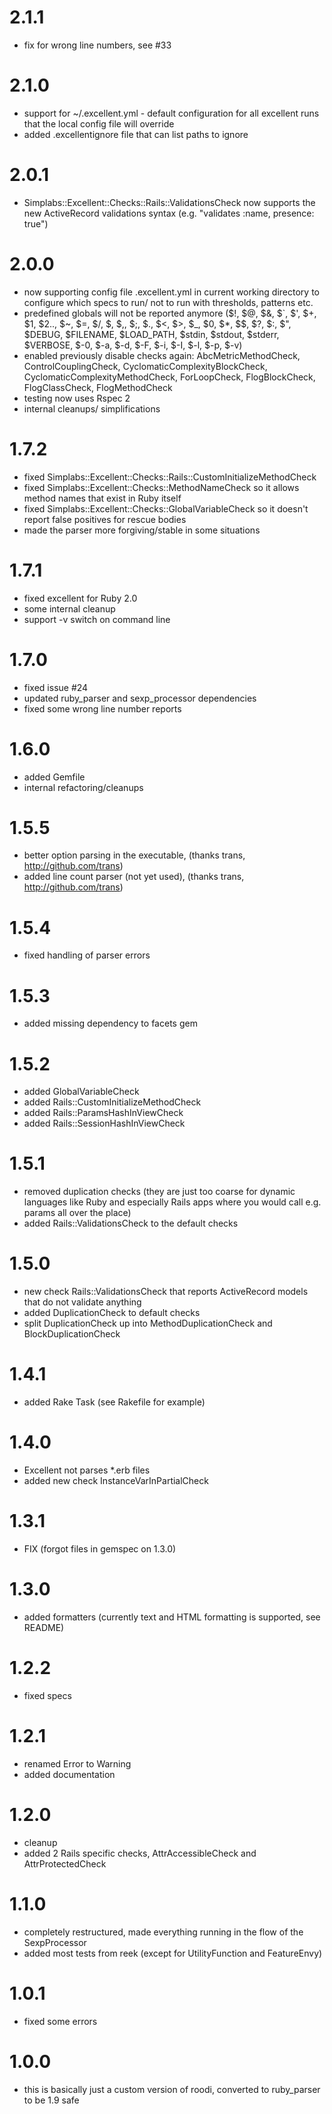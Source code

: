 2.1.1
=====

* fix for wrong line numbers, see #33

2.1.0
=====

* support for ~/.excellent.yml - default configuration for all excellent runs that the local config file will override
* added .excellentignore file that can list paths to ignore

2.0.1
=====

* Simplabs::Excellent::Checks::Rails::ValidationsCheck now supports the new ActiveRecord validations syntax (e.g. "validates :name, presence: true")

2.0.0
=====

* now supporting config file .excellent.yml in current working directory to configure which specs to run/ not to run with thresholds, patterns etc.
* predefined globals will not be reported anymore ($!, $@, $&, $`, $', $+, $1, $2.., $~, $=, $/, $\, $,, $;, $., $<, $>, $_, $0, $*, $$, $?, $:, $", $DEBUG, $FILENAME, $LOAD_PATH, $stdin, $stdout, $stderr, $VERBOSE, $-0, $-a, $-d, $-F, $-i, $-I, $-l, $-p, $-v)
* enabled previously disable checks again: AbcMetricMethodCheck, ControlCouplingCheck, CyclomaticComplexityBlockCheck, CyclomaticComplexityMethodCheck, ForLoopCheck, FlogBlockCheck, FlogClassCheck, FlogMethodCheck
* testing now uses Rspec 2
* internal cleanups/ simplifications

1.7.2
=====

* fixed Simplabs::Excellent::Checks::Rails::CustomInitializeMethodCheck
* fixed Simplabs::Excellent::Checks::MethodNameCheck so it allows method names that exist in Ruby itself
* fixed Simplabs::Excellent::Checks::GlobalVariableCheck so it doesn't report false positives for rescue bodies
* made the parser more forgiving/stable in some situations

1.7.1
=====

* fixed excellent for Ruby 2.0
* some internal cleanup
* support -v switch on command line

1.7.0
=====

* fixed issue #24
* updated ruby_parser and sexp_processor dependencies
* fixed some wrong line number reports

1.6.0
=====

* added Gemfile
* internal refactoring/cleanups

1.5.5
=====

* better option parsing in the executable, (thanks trans, http://github.com/trans)
* added line count parser (not yet used), (thanks trans, http://github.com/trans)

1.5.4
=====

* fixed handling of parser errors

1.5.3
=====

* added missing dependency to facets gem

1.5.2
=====

* added GlobalVariableCheck
* added Rails::CustomInitializeMethodCheck
* added Rails::ParamsHashInViewCheck
* added Rails::SessionHashInViewCheck

1.5.1
=====

* removed duplication checks (they are just too coarse for dynamic languages like Ruby and especially Rails apps where you would call e.g. params all over the place)
* added Rails::ValidationsCheck to the default checks

1.5.0
=====

* new check Rails::ValidationsCheck that reports ActiveRecord models that do not validate anything
* added DuplicationCheck to default checks
* split DuplicationCheck up into MethodDuplicationCheck and BlockDuplicationCheck

1.4.1
=====

* added Rake Task (see Rakefile for example)

1.4.0
=====

* Excellent not parses *.erb files
* added new check InstanceVarInPartialCheck

1.3.1
=====

* FIX (forgot files in gemspec on 1.3.0)

1.3.0
=====

* added formatters (currently text and HTML formatting is supported, see README)

1.2.2
=====

* fixed specs

1.2.1
=====

* renamed Error to Warning
* added documentation

1.2.0
=====

* cleanup
* added 2 Rails specific checks, AttrAccessibleCheck and AttrProtectedCheck

1.1.0
=====

* completely restructured, made everything running in the flow of the SexpProcessor
* added most tests from reek (except for UtilityFunction and FeatureEnvy)

1.0.1
=====

* fixed some errors

1.0.0
=====

* this is basically just a custom version of roodi, converted to ruby_parser to be 1.9 safe

